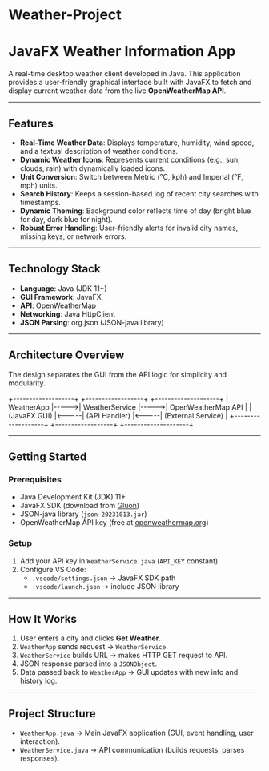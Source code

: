 # Weather-Project

# JavaFX Weather Information App

A real-time desktop weather client developed in Java. This application provides a user-friendly graphical interface built with JavaFX to fetch and display current weather data from the live **OpenWeatherMap API**.

---

## Features
- **Real-Time Weather Data**: Displays temperature, humidity, wind speed, and a textual description of weather conditions.  
- **Dynamic Weather Icons**: Represents current conditions (e.g., sun, clouds, rain) with dynamically loaded icons.  
- **Unit Conversion**: Switch between Metric (°C, kph) and Imperial (°F, mph) units.  
- **Search History**: Keeps a session-based log of recent city searches with timestamps.  
- **Dynamic Theming**: Background color reflects time of day (bright blue for day, dark blue for night).  
- **Robust Error Handling**: User-friendly alerts for invalid city names, missing keys, or network errors.  

---

## Technology Stack
- **Language**: Java (JDK 11+)  
- **GUI Framework**: JavaFX  
- **API**: OpenWeatherMap  
- **Networking**: Java HttpClient  
- **JSON Parsing**: org.json (JSON-java library)  

---

## Architecture Overview
The design separates the GUI from the API logic for simplicity and modularity.

+-------------------+ +------------------+ +--------------------+
| WeatherApp |----->| WeatherService |----->| OpenWeatherMap API |
| (JavaFX GUI) |<-----| (API Handler) |<-----| (External Service) |
+-------------------+ +------------------+ +--------------------+


---

## Getting Started

### Prerequisites
- Java Development Kit (JDK) 11+  
- JavaFX SDK (download from [Gluon](https://gluonhq.com/products/javafx/))  
- JSON-java library (`json-20231013.jar`)  
- OpenWeatherMap API key (free at [openweathermap.org](https://openweathermap.org/))  

### Setup
1. Add your API key in `WeatherService.java` (`API_KEY` constant).  
2. Configure VS Code:
   - `.vscode/settings.json` → JavaFX SDK path  
   - `.vscode/launch.json` → include JSON library  

---

## How It Works
1. User enters a city and clicks **Get Weather**.  
2. `WeatherApp` sends request → `WeatherService`.  
3. `WeatherService` builds URL → makes HTTP GET request to API.  
4. JSON response parsed into a `JSONObject`.  
5. Data passed back to `WeatherApp` → GUI updates with new info and history log.  

---

## Project Structure
- `WeatherApp.java` → Main JavaFX application (GUI, event handling, user interaction).  
- `WeatherService.java` → API communication (builds requests, parses responses).  
